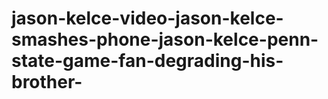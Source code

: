# jason-kelce-video-jason-kelce-smashes-phone-jason-kelce-penn-state-game-fan-degrading-his-brother-